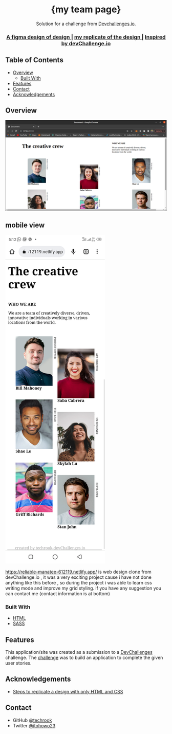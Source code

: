 <!-- Please update value in the {}  -->

<h1 align="center">{my team page}</h1>

<div align="center">
   Solution for a challenge from  <a href="http://devchallenges.io" target="_blank">Devchallenges.io</a>.
</div>

<div align="center">
  <h3>
    <a href="https://reliable-manatee-612119.netlify.app/">
      A figma design of design
    </a>
    <span> | </span>
    <a href="https://reliable-manatee-612119.netlify.app/">
      my replicate of the design 
    </a>
    <span> | </span>
    <a href="https://devchallenges.io/challenges/hhmesazsqgKXrTkYkt0U">
      Inspired by devChallenge.io
    </a>
  </h3>
</div>

<!-- TABLE OF CONTENTS -->

## Table of Contents

- [Overview](#overview)
  - [Built With](#built-with)
- [Features](#features)
- [Contact](#contact)
- [Acknowledgements](#acknowledgements)

<!-- OVERVIEW -->

## Overview

![screenshot](./images/largescreenshot.png) 
## mobile view
![screenshot](./images/mobileshot.png)


  <a> https://reliable-manatee-612119.netlify.app/</a> is web design clone from devChallenge.io , it was a very exciting project cause i have not done anything like this before , so during the project i was able to learn css writing mode and improve my grid styling. if you have any suggestion you can contact me (contact information is at bottom)


### Built With

<!-- This section should list any major frameworks that you built your project using. Here are a few examples.-->

- [HTML](https://developer.mozilla.org/en-US/docs/Learn/Getting_started_with_the_web/HTML_basics)
- [SASS](https://sass-lang.com/)

## Features

<!-- List the features of your application or follow the template. Don't share the figma file here :) -->

This application/site was created as a submission to a [DevChallenges](https://devchallenges.io/challenges) challenge. The [challenge](https://devchallenges.io/challenges/hhmesazsqgKXrTkYkt0U) was to build an application to complete the given user stories.


## Acknowledgements

<!-- This section should list any articles or add-ons/plugins that helps you to complete the project. This is optional but it will help you in the future. For exmpale -->

- [Steps to replicate a design with only HTML and CSS](https://devchallenges-blogs.web.app/how-to-replicate-design/)

## Contact


- GitHub [@techrook](https://{github.com/techrook})
- Twitter [@itohowo23](https://{twitter.com/itohowo23})
